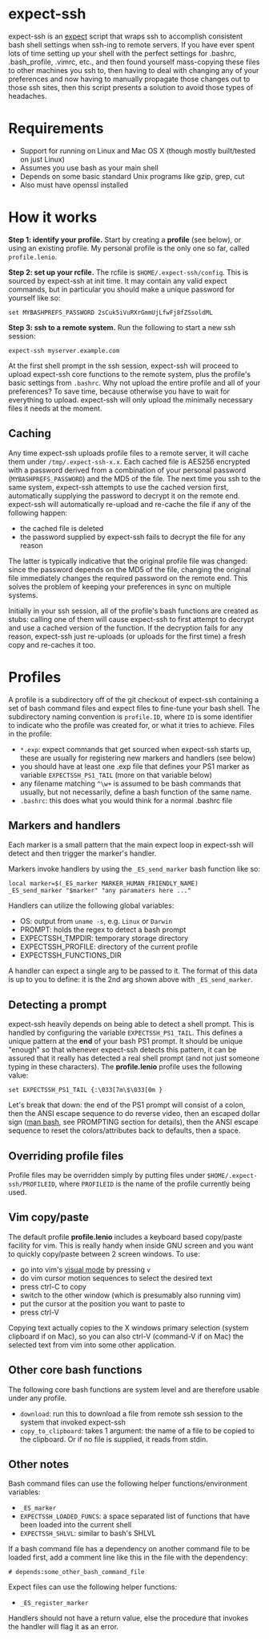 expect-ssh
==========

expect-ssh is an [expect](http://expect.sourceforge.net/) script that wraps ssh to accomplish consistent bash shell
settings when ssh-ing to remote servers. If you have ever spent lots of time setting up your shell
with the perfect settings for .bashrc, .bash_profile, .vimrc, etc., and then
found yourself mass-copying these files to other machines you ssh to, then having to
deal with changing any of your preferences and now having to manually propagate
those changes out to those ssh sites, then this script presents a solution to
avoid those types of headaches.

# Requirements

* Support for running on Linux and Mac OS X (though mostly built/tested on just Linux)
* Assumes you use bash as your main shell
* Depends on some basic standard Unix programs like gzip, grep, cut
* Also must have openssl installed

# How it works

**Step 1: identify your profile.** Start by creating a **profile** (see below), or using an existing profile. My personal profile is the only one so far, called `profile.lenio`.

**Step 2: set up your rcfile.** The rcfile is `$HOME/.expect-ssh/config`. This is sourced by expect-ssh at init time. It may contain any valid expect commands, but in particular you should make a unique password for yourself like so:

    set MYBASHPREFS_PASSWORD 2sCuk5iVuRXrGmmUjLfwFj8fZSsoldML

**Step 3: ssh to a remote system.** Run the following to start a new ssh session:

    expect-ssh myserver.example.com
    
At the first shell prompt in the ssh session, expect-ssh will proceed to upload expect-ssh core functions to the remote system, plus the profile's basic settings from `.bashrc`. Why not upload the entire profile and all of your preferences? To save time, because otherwise you have to wait for everything to upload. expect-ssh will only upload the minimally necessary files it needs at the moment.

## Caching

Any time expect-ssh uploads profile files to a remote server, it will cache them under `/tmp/.expect-ssh-x.x`. Each cached file is AES256 encrypted with a password derived from a combination of your personal password (`MYBASHPREFS_PASSWORD`) and the MD5 of the file. The next time you ssh to the same system, expect-ssh attempts to use the cached version first, automatically supplying the password to decrypt it on the remote end. expect-ssh will automatically re-upload and re-cache the file if any of the following happen:

* the cached file is deleted
* the password supplied by expect-ssh fails to decrypt the file for any reason

The latter is typically indicative that the original profile file was changed: since the password depends on the MD5 of the file, changing the original file immediately changes the required password on the remote end. This solves the problem of keeping your preferences in sync on multiple systems.

Initially in your ssh session, all of the profile's bash functions are created as stubs: calling one of them will cause expect-ssh to first attempt to decrypt and use a cached version of the function. If the decryption fails for any reason, expect-ssh just re-uploads (or uploads for the first time) a fresh copy and re-caches it too.

# Profiles

A profile is a subdirectory off of the git checkout of expect-ssh containing a set of bash command files and expect files to fine-tune your bash shell. The subdirectory naming convention is `profile.ID`, where `ID` is some identifier to indicate who the profile was created for, or what it tries to achieve. Files in the profile:

* `*.exp`: expect commands that get sourced when expect-ssh starts up, these are usually for registering new markers and handlers (see below)
* you should have at least one .exp file that defines your PS1 marker as variable `EXPECTSSH_PS1_TAIL` (more on that variable below)
* any filename matching `^\w+` is assumed to be bash commands that usually, but not necessarily, define a bash function of the same name.
* `.bashrc`: this does what you would think for a normal .bashrc file

## Markers and handlers

Each marker is a small pattern that the main expect loop in expect-ssh will
detect and then trigger the marker's handler.

Markers invoke handlers by using the `_ES_send_marker` bash function like so:

    local marker=$(_ES_marker MARKER_HUMAN_FRIENDLY_NAME)
    _ES_send_marker "$marker" "any paramaters here ..."

Handlers can utilize the following global variables:

* OS: output from `uname -s`, e.g. `Linux` or `Darwin`
* PROMPT: holds the regex to detect a bash prompt
* EXPECTSSH_TMPDIR: temporary storage directory
* EXPECTSSH_PROFILE: directory of the current profile
* EXPECTSSH_FUNCTIONS_DIR

A handler can expect a single arg to be passed to it.  The format of this data
is up to you to define: it is the 2nd arg shown above with `_ES_send_marker`.

## Detecting a prompt

expect-ssh heavily depends on being able to detect a shell prompt. This is handled by configuring the variable `EXPECTSSH_PS1_TAIL`. This defines a unique pattern at the **end** of your bash PS1 prompt. It should be unique "enough" so that whenever expect-ssh detects this pattern, it can be assured that it really has detected a real shell prompt (and not just someone typing in these characters). The **profile.lenio** profile uses the following value:

    set EXPECTSSH_PS1_TAIL {:\033[7m\$\033[0m }

Let's break that down: the end of the PS1 prompt will consist of a colon, then the ANSI escape sequence to do reverse video, then an escaped dollar sign ([man bash](http://linux.die.net/man/1/bash), see PROMPTING section for details), then the ANSI escape sequence to reset the colors/attributes back to defaults, then a space.

## Overriding profile files

Profile files may be overridden simply by putting files under `$HOME/.expect-ssh/PROFILEID`, where `PROFILEID` is the name of the profile currently being used.

## Vim copy/paste

The default profile **profile.lenio** includes a keyboard based copy/paste facility for vim. This is really handy when inside GNU screen and you want to quickly copy/paste between 2 screen windows. To use:

* go into vim's [visual mode](http://vimdoc.sourceforge.net/htmldoc/visual.html) by pressing `v`
* do vim cursor motion sequences to select the desired text
* press ctrl-C to copy
* switch to the other window (which is presumably also running vim)
* put the cursor at the position you want to paste to
* press ctrl-V

Copying text actually copies to the X windows primary selection (system clipboard if on Mac), so you can also ctrl-V (command-V if on Mac) the selected text from vim into some other application.

## Other core bash functions

The following core bash functions are system level and are therefore usable under any profile.

* `download`: run this to download a file from remote ssh session to the system that invoked expect-ssh
* `copy_to_clipboard`: takes 1 argument: the name of a file to be copied to the clipboard. Or if no file is supplied, it reads from stdin.

## Other notes

Bash command files can use the following helper functions/environment variables:

* `_ES_marker`
* `EXPECTSSH_LOADED_FUNCS`: a space separated list of functions that have been loaded into the current shell
* `EXPECTSSH_SHLVL`: similar to bash's SHLVL

If a bash command file has a dependency on another command file to be loaded
first, add a comment line like this in the file with the dependency:

    # depends:some_other_bash_command_file

Expect files can use the following helper functions:

* `_ES_register_marker`

Handlers should not have a return value, else the procedure that invokes the
handler will flag it as an error.
